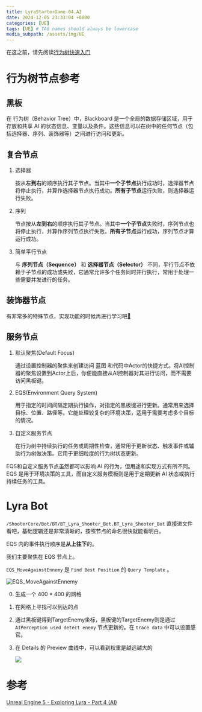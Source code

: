 ```yaml
---
title: LyraStarterGame 04.AI
date: 2024-12-05 23:33:04 +0800
categories: [UE]
tags: [UE] # TAG names should always be lowercase
media_subpath: /assets/img/UE
---
```

在这之前，请先阅读[行为树快速入门](https://dev.epicgames.com/documentation/zh-cn/unreal-engine/behavior-tree-in-unreal-engine---quick-start-guide?application_version=5.5)

# 行为树节点参考
## 黑板
在 行为树（Behavior Tree）中，Blackboard 是一个全局的数据存储区域，用于存放和共享 AI 的状态信息、变量以及条件。这些信息可以在树中的任何节点（包括选择器、序列、装饰器等）之间进行访问和更新。

## 复合节点
1. 选择器
    
    按从**左到右**的顺序执行其子节点。当其中**一个子节点**执行成功时，选择器节点将停止执行，并算作选择器节点执行成功。**所有子节点**运行失败，则选择器运行失败。

2. 序列
   
   节点按从**左到右**的顺序执行其子节点。当其中**一个子节点**失败时，序列节点也将停止执行，并算作序列节点执行失败。**所有子节点**运行成功，序列节点才算运行成功。

3. 简单平行节点

    与 **序列节点（Sequence）** 和 **选择器节点（Selector）** 不同，平行节点不依赖于子节点的成功或失败，它通常允许多个任务同时并行执行，常用于处理一些需要并发进行的任务。

## 装饰器节点
有非常多的特殊节点，实现功能的时候再进行学习吧[🔗](https://dev.epicgames.com/documentation/zh-cn/unreal-engine/unreal-engine-behavior-tree-node-reference-decorators)

## 服务节点
1. 默认聚焦(Default Focus)

    通过设置控制器的聚焦来创建访问 蓝图 和代码中Actor的快捷方式。将AI控制器的聚焦设置到Actor上后，你便能直接从AI控制器对其进行访问，而不需要访问黑板键。

2. EQS(Environment Query System)
   
   用于指定的时间间隔定期执行操作，对指定的黑板键进行更新。通常用来选择目标、位置、路径等。它能处理较复杂的环境决策，适用于需要考虑多个目标的情况。

3. 自定义服务节点

    在行为树中持续执行的任务或周期性检查，通常用于更新状态、触发事件或辅助行为树做决策。它用于更细粒度的行为树状态更新。

EQS和自定义服务节点虽然都可以影响 AI 的行为，但用途和实现方式有所不同。EQS 是用于环境决策的工具，而自定义服务模板则是用于定期更新 AI 状态或执行持续任务的工具。

# Lyra Bot
`/ShooterCore/Bot/BT/BT_Lyra_Shooter_Bot.BT_Lyra_Shooter_Bot` 直接进文件看吧，基础逻辑还是非常清晰的，按照节点的命名很快就能看明白。

EQS 内的事件执行顺序是**从上往下**的。

我们主要聚焦在 EQS 节点上。

`EQS_MoveAgainstEnnemy` 是 `Find Best Position` 的 `Query Template` 。

![EQS_MoveAgainstEnnemy](QQ20241208-232702.png)

0. 生成一个 400 * 400 的网格
1. 在网格上寻找可以到达的点
2. 通过黑板键得到TargetEnemy坐标，黑板键的TargetEnemy则是通过 `AIPerception used detect enemy` 节点更新的。在 `trace data` 中可以设置感官。
3. 在 Details 的 Preview 曲线中，可以看到权重是越远越大的
   
    ![](QQ20241209-010945.png)

    


# 参考
[Unreal Engine 5 - Exploring Lyra - Part 4 (AI)](https://www.youtube.com/watch?v=jZFgTEGRJxg&list=PLNBX4kIrA68lSY6Pj3zDVH6kGDIMgwOvr&index=4)